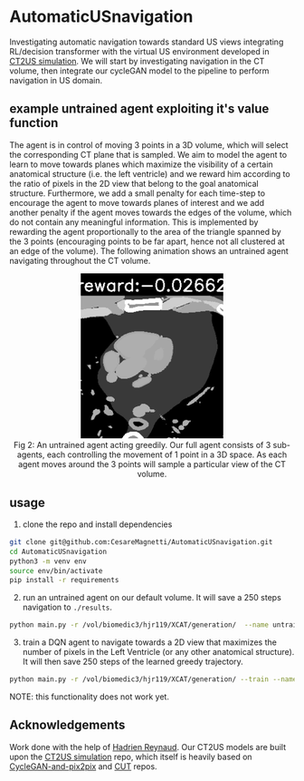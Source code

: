# AutomaticUSnavigation

Investigating automatic navigation towards standard US views integrating RL/decision transformer with the virtual US environment developed in [CT2US simulation](https://github.com/CesareMagnetti/CT2UStransfer). We will start by investigating navigation in the CT volume, then integrate our cycleGAN model to the pipeline to perform navigation in US domain.

## example untrained agent exploiting it's value function

The agent is in control of moving 3 points in a 3D volume, which will select the corresponding CT plane that is sampled. We aim to model the agent to learn to move towards planes which maximize the visibility of a certain anatomical structure (i.e. the left ventricle) and we reward him according to the ratio of pixels in the 2D view that belong to the goal anatomical structure. Furthermore, we add a small penalty for each time-step to encourage the agent to move towards planes of interest and we add another penalty if the agent moves towards the edges of the volume, which do not contain any meaningful information. This is implemented by rewarding the agent proportionally to the area of the triangle spanned by the 3 points (encouraging points to be far apart, hence not all clustered at an edge of the volume). The following animation shows an untrained agent navigating throughout the CT volume.

<div align="center">
    <img width="50%" src="results/untrained_agent/navigation.gif", alt="untrained agent acting greedily."
	title="untrained agent acting greedily." ><br>
	Fig 2: An untrained agent acting greedily. Our full agent consists of 3 sub-agents, each controlling the movement of 1 point in a 3D space. As each agent 	  moves around the 3 points will sample a particular view of the CT volume.<br>
</div>

## usage

1. clone the repo and install dependencies

```bash
git clone git@github.com:CesareMagnetti/AutomaticUSnavigation.git
cd AutomaticUSnavigation
python3 -m venv env
source env/bin/activate
pip install -r requirements
```
2. run an untrained agent on our default volume. It will save a 250 steps navigation to ```./results```.

```bash
python main.py -r /vol/biomedic3/hjr119/XCAT/generation/  --name untrained_agent
```

3. train a DQN agent to navigate towards a 2D view that maximizes the number of pixels in the Left Ventricle (or any other anatomical structure). It will then save 250 steps of the learned greedy trajectory.

```bash
python main.py -r /vol/biomedic3/hjr119/XCAT/generation/ --train --name experiment_name
```

NOTE: this functionality does not work yet.

## Acknowledgements
Work done with the help of [Hadrien Reynaud](https://github.com/HReynaud). Our CT2US models are built upon the [CT2US simulation](https://github.com/CesareMagnetti/CT2UStransfer) repo, which itself is heavily based on [CycleGAN-and-pix2pix](https://github.com/junyanz/pytorch-CycleGAN-and-pix2pix) and [CUT](https://github.com/taesungp/contrastive-unpaired-translation) repos.


